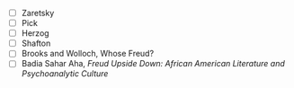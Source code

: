 - [ ] Zaretsky
- [ ] Pick
- [ ] Herzog
- [ ] Shafton
- [ ] Brooks and Wolloch, Whose Freud?
- [ ] Badia Sahar Aha, *Freud Upside Down: African American Literature and Psychoanalytic Culture*